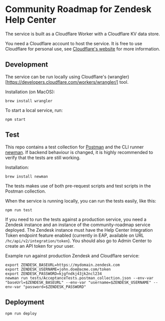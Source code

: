 # Community Roadmap for Zendesk Help Center

The service is built as a Cloudflare Worker with a Cloudflare KV data store.

You need a Cloudflare account to host the service. It is free to use Cloudflare for personal use, see [Cloudflare's website](https://www.cloudflare.com/) for more information.

## Development

The service can be run locally using Cloudflare's (wrangler)[https://developers.cloudflare.com/workers/wrangler/] tool.

Installation (on MacOS):
```
brew install wrangler
```

To start a local service, run:
```
npm start
```

## Test

This repo contains a test collection for [Postman](https://www.postman.com/) and the CLI runner [newman](https://learning.postman.com/docs/running-collections/using-newman-cli). If backend behaviour is changed, it is highly recommended to verify that the tests are still working.

Installation:
```
brew install newman
```

The tests makes use of both pre-request scripts and test scripts in the Postman collection.

When the service is running locally, you can run the tests easily, like this:
```
npm run test
```

If you need to run the tests against a production service, you need a Zendesk instance and an instance of the community-roadmap service deployed. The Zendesk instance must have the Help Center Integration Token endpoint feature enabled (currently in EAP, available on URL `/hc/api/v2/integration/token`). You should also go to Admin Center to create an API token for your user.

Example run against production Zendesk and Cloudflare service:
```
export ZENDESK_BASEURL=https://mydomain.zendesk.com
export ZENDESK_USERNAME=john.doe@acme.com/token
export ZENDESK_PASSWORD=kjgfndkj43jk2ncl234
newman run tests/AcceptanceTests.postman_collection.json --env-var "baseUrl=$ZENDESK_BASEURL" --env-var "username=$ZENDESK_USERNAME" --env-var "password=$ZENDESK_PASSWORD"
```

## Deployment

```
npm run deploy
```
